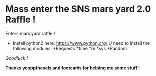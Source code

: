 Mass enter the SNS mars yard 2.0 Raffle !
===
Enters mars yard raffle !

* Install python2  here: https://www.python.org/
U need to install the following modules:
*Requests
*time
*re
*sys
*Random

_Goodluck !_

**Thanks ycoppthesels and footcarts for helping me some stuff !**  
